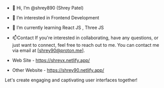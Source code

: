- 👋 Hi, I’m @shrey890 (Shrey Patel)
- 👀 I’m interested in Frontend Development
- 🌱 I’m currently learning React JS , Three JS

- 📫Contact
If you're interested in collaborating, have any questions, or just want to connect, feel free to reach out to me. You can contact me via email at [shrey90@proton.me].
- Web Site - https://shreyx.netlify.app/
- Other Website - https://shrey90.netlify.app/

Let's create engaging and captivating user interfaces together!



<!---
shrey890/shrey890 is a ✨ special ✨ repository because its `README.md` (this file) appears on your GitHub profile.
You can click the Preview link to take a look at your changes.
--->
